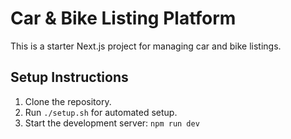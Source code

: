 # Car & Bike Listing Platform
This is a starter Next.js project for managing car and bike listings.

## Setup Instructions
1. Clone the repository.
2. Run `./setup.sh` for automated setup.
3. Start the development server: `npm run dev`

